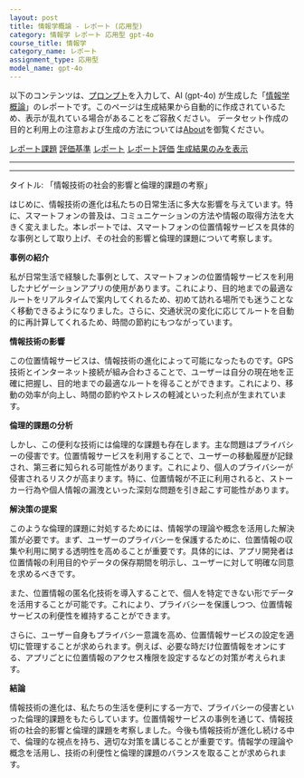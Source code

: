 ```yaml
---
layout: post
title: 情報学概論 - レポート (応用型)
category: 情報学 レポート 応用型 gpt-4o
course_title: 情報学
category_name: レポート
assignment_type: 応用型
model_name: gpt-4o
---
```


以下のコンテンツは、[プロンプト](https://github.com/takedatoshiyuki/synthetic_assignments/tree/main/generated/情報学/gpt-4o/prompt_レポート-応用型.md)を入力して、AI (gpt-4o) が生成した「[情報学概論](/contents/情報学/)」のレポートです。このページは生成結果から自動的に作成されているため、表示が乱れている場合があることをご容赦ください。
データセット作成の目的と利用上の注意および生成の方法については[About](/About)を御覧ください。

[レポート課題](../レポート課題-応用型)
[評価基準](../評価基準-応用型)
[レポート](../レポート-応用型)
[レポート評価](../レポート評価-応用型)
[生成結果のみを表示](https://github.com/takedatoshiyuki/synthetic_assignments/tree/main/generated/情報学/gpt-4o/レポート-応用型.md)
  

***
***
  
タイトル: 「情報技術の社会的影響と倫理的課題の考察」

はじめに、情報技術の進化は私たちの日常生活に多大な影響を与えています。特に、スマートフォンの普及は、コミュニケーションの方法や情報の取得方法を大きく変えました。本レポートでは、スマートフォンの位置情報サービスを具体的な事例として取り上げ、その社会的影響と倫理的課題について考察します。

**事例の紹介**

私が日常生活で経験した事例として、スマートフォンの位置情報サービスを利用したナビゲーションアプリの使用があります。これにより、目的地までの最適なルートをリアルタイムで案内してくれるため、初めて訪れる場所でも迷うことなく移動できるようになりました。さらに、交通状況の変化に応じてルートを自動的に再計算してくれるため、時間の節約にもつながっています。

**情報技術の影響**

この位置情報サービスは、情報技術の進化によって可能になったものです。GPS技術とインターネット接続が組み合わさることで、ユーザーは自分の現在地を正確に把握し、目的地までの最適なルートを得ることができます。これにより、移動の効率が向上し、時間の節約やストレスの軽減といった利点が生まれています。

**倫理的課題の分析**

しかし、この便利な技術には倫理的な課題も存在します。主な問題はプライバシーの侵害です。位置情報サービスを利用することで、ユーザーの移動履歴が記録され、第三者に知られる可能性があります。これにより、個人のプライバシーが侵害されるリスクが高まります。特に、位置情報が不正に利用されると、ストーカー行為や個人情報の漏洩といった深刻な問題を引き起こす可能性があります。

**解決策の提案**

このような倫理的課題に対処するためには、情報学の理論や概念を活用した解決策が必要です。まず、ユーザーのプライバシーを保護するために、位置情報の収集や利用に関する透明性を高めることが重要です。具体的には、アプリ開発者は位置情報の利用目的やデータの保存期間を明示し、ユーザーに対して明確な同意を求めるべきです。

また、位置情報の匿名化技術を導入することで、個人を特定できない形でデータを活用することが可能です。これにより、プライバシーを保護しつつ、位置情報サービスの利便性を維持することができます。

さらに、ユーザー自身もプライバシー意識を高め、位置情報サービスの設定を適切に管理することが求められます。例えば、必要な時だけ位置情報をオンにする、アプリごとに位置情報のアクセス権限を設定するなどの対策が考えられます。

**結論**

情報技術の進化は、私たちの生活を便利にする一方で、プライバシーの侵害といった倫理的課題をもたらしています。位置情報サービスの事例を通じて、情報技術の社会的影響と倫理的課題を考察しました。今後も情報技術が進化し続ける中で、倫理的な視点を持ち、適切な対策を講じることが重要です。情報学の理論や概念を活用し、技術の利便性と倫理的課題のバランスを取ることが求められます。
